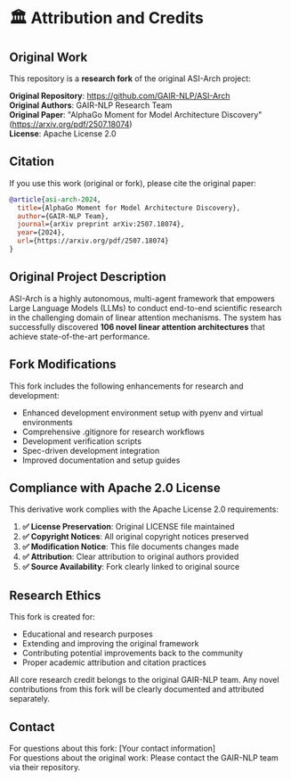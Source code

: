 # 🏛️ Attribution and Credits

## Original Work

This repository is a **research fork** of the original ASI-Arch project:

**Original Repository**: https://github.com/GAIR-NLP/ASI-Arch  
**Original Authors**: GAIR-NLP Research Team  
**Original Paper**: "AlphaGo Moment for Model Architecture Discovery" (https://arxiv.org/pdf/2507.18074)  
**License**: Apache License 2.0  

## Citation

If you use this work (original or fork), please cite the original paper:

```bibtex
@article{asi-arch-2024,
  title={AlphaGo Moment for Model Architecture Discovery},
  author={GAIR-NLP Team},
  journal={arXiv preprint arXiv:2507.18074},
  year={2024},
  url={https://arxiv.org/pdf/2507.18074}
}
```

## Original Project Description

ASI-Arch is a highly autonomous, multi-agent framework that empowers Large Language Models (LLMs) to conduct end-to-end scientific research in the challenging domain of linear attention mechanisms. The system has successfully discovered **106 novel linear attention architectures** that achieve state-of-the-art performance.

## Fork Modifications

This fork includes the following enhancements for research and development:

- Enhanced development environment setup with pyenv and virtual environments
- Comprehensive .gitignore for research workflows  
- Development verification scripts
- Spec-driven development integration
- Improved documentation and setup guides

## Compliance with Apache 2.0 License

This derivative work complies with the Apache License 2.0 requirements:

1. **✅ License Preservation**: Original LICENSE file maintained
2. **✅ Copyright Notices**: All original copyright notices preserved  
3. **✅ Modification Notice**: This file documents changes made
4. **✅ Attribution**: Clear attribution to original authors provided
5. **✅ Source Availability**: Fork clearly linked to original source

## Research Ethics

This fork is created for:
- Educational and research purposes
- Extending and improving the original framework
- Contributing potential improvements back to the community
- Proper academic attribution and citation practices

All core research credit belongs to the original GAIR-NLP team. Any novel contributions from this fork will be clearly documented and attributed separately.

## Contact

For questions about this fork: [Your contact information]  
For questions about the original work: Please contact the GAIR-NLP team via their repository.
